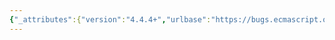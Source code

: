 ```yaml
---
{"_attributes":{"version":"4.4.4+","urlbase":"https://bugs.ecmascript.org/","maintainer":"dherman@mozilla.com"},"bug":{"bug_id":598,"creation_ts":"2012-07-30 00:51:00 -0700","short_desc":"12.6.3: missing \"if\"","delta_ts":"2012-09-28 12:24:10 -0700","product":"Draft for 6th Edition","component":"editorial issue","version":"Rev 9: July 8, 2012 Draft","rep_platform":"All","op_sys":"All","bug_status":"RESOLVED","resolution":"FIXED","priority":"Normal","bug_severity":"normal","everconfirmed":true,"reporter":{"uid":"jmdyck","name":"Michael Dyck"},"assigned_to":{"uid":"allen","name":"Allen Wirfs-Brock"},"long_desc":[{"commentid":1394,"comment_count":0,"who":{"uid":"jmdyck","name":"Michael Dyck"},"bug_when":"2012-07-30 00:51:57 -0700","thetext":"In 12.6.3 \"The for Statement\",\nunder \"Runtime Semantics: Labelled Evaluation\",\nin the definition of the abstract operation 'For Body Evaluation',\nstep 2.a.iv says:\n    Else LoopContinues (testExprValue,labelSet) is false, return testExprValue\n\nChange \"Else\" to \"Else if\"."},{"commentid":1395,"comment_count":1,"who":{"uid":"jmdyck","name":"Michael Dyck"},"bug_when":"2012-07-30 00:56:30 -0700","thetext":"(Or change \"Else\" to just \"If\".)"},{"commentid":1445,"comment_count":2,"who":{"uid":"allen","name":"Allen Wirfs-Brock"},"bug_when":"2012-08-13 16:16:54 -0700","thetext":"corrected in editor's draft"},{"commentid":1678,"comment_count":3,"who":{"uid":"allen","name":"Allen Wirfs-Brock"},"bug_when":"2012-09-28 12:24:10 -0700","thetext":"fixed in rev10, Sept. 27 2012 draft"}]}}
---
```

